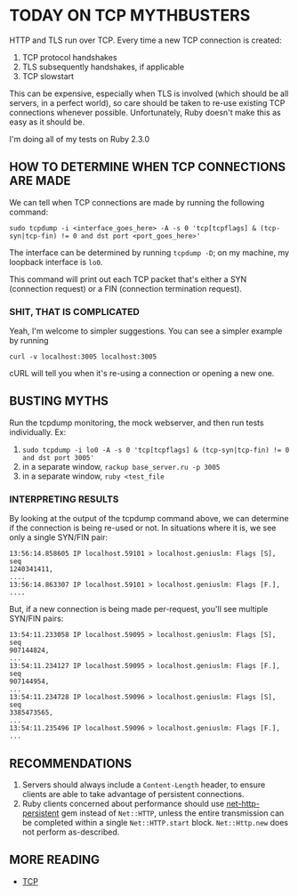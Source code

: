 # TODAY ON TCP MYTHBUSTERS

HTTP and TLS  run over TCP.  Every time a new TCP
connection is created:

1. TCP protocol handshakes
2. TLS subsequently handshakes, if applicable
3. TCP slowstart

This can be expensive, especially when TLS is involved (which should be
all servers, in a perfect world), so care should
be taken to re-use existing TCP connections whenever possible.
Unfortunately, Ruby doesn't make this as easy as it should be.

I'm doing all of my tests on Ruby 2.3.0

## HOW TO DETERMINE WHEN TCP CONNECTIONS ARE MADE

We can tell when TCP connections are made by running the following
command:

`sudo tcpdump -i <interface_goes_here> -A -s 0 'tcp[tcpflags] & (tcp-syn|tcp-fin) != 0 and
dst port <port_goes_here>'`

The interface can be determined by running `tcpdump -D`; on my machine,
my loopback interface is `lo0`.

This command will print out each TCP packet that's either a SYN
(connection request) or a FIN (connection termination request).

### SHIT, THAT IS COMPLICATED

Yeah, I'm welcome to simpler suggestions.  You can see a simpler example
by running

`curl -v localhost:3005 localhost:3005`

cURL will tell you when it's re-using a connection or opening a new one.

## BUSTING MYTHS

Run the tcpdump monitoring, the mock webserver, and then run tests
individually.  Ex:

1. `sudo tcpdump -i lo0 -A -s 0 'tcp[tcpflags] & (tcp-syn|tcp-fin) != 0 and dst port 3005'`
2. in a separate window,
`rackup base_server.ru -p 3005`
3. in a separate window,
`ruby <test_file`

### INTERPRETING RESULTS

By looking at the output of the tcpdump command above, we can determine
if the connection is being re-used or not.  In situations where it is,
we see only a single SYN/FIN pair:

```
13:56:14.858605 IP localhost.59101 > localhost.geniuslm: Flags [S], seq
1240341411,
....
13:56:14.863307 IP localhost.59101 > localhost.geniuslm: Flags [F.],
....

```

But, if a new connection is being made per-request, you'll see multiple
SYN/FIN pairs:
```
13:54:11.233058 IP localhost.59095 > localhost.geniuslm: Flags [S], seq
907144824,
...
13:54:11.234127 IP localhost.59095 > localhost.geniuslm: Flags [F.], seq
907144954,
...
13:54:11.234728 IP localhost.59096 > localhost.geniuslm: Flags [S], seq
3385473565,
...
13:54:11.235496 IP localhost.59096 > localhost.geniuslm: Flags [F.],
...

```

## RECOMMENDATIONS

1. Servers should always include a `Content-Length` header, to ensure
clients are able to take advantage of persistent connections.
2. Ruby clients concerned about performance should use
[net-http-persistent](http://docs.seattlerb.org/net-http-persistent/) gem instead of `Net::HTTP`,
unless the entire transmission can be completed within a single
`Net::HTTP.start` block.  `Net::Http.new` does not perform as-described.

## MORE READING

* [TCP](https://en.wikipedia.org/wiki/Transmission_Control_Protocol)
